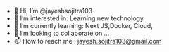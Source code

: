 - 👋 Hi, I’m @jayeshsojitra103
- 👀 I’m interested in: Learning new technology
- 🌱 I’m currently learning: Next JS,Docker, Cloud,
- 💞️ I’m looking to collaborate on ...
- 📫 How to reach me : jayesh.sojitra103@gmail.com

<!---
jayeshsojitra103/jayeshsojitra103 is a ✨ special ✨ repository because its `README.md` (this file) appears on your GitHub profile.
You can click the Preview link to take a look at your changes.
--->
